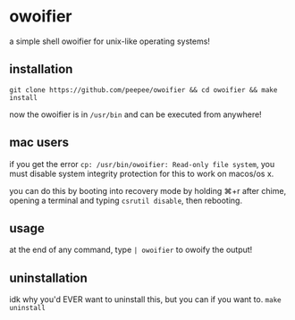 # owoifier
a simple shell owoifier for unix-like operating systems!

## installation
```git clone https://github.com/peepee/owoifier && cd owoifier && make install```

now the owoifier is in `/usr/bin` and can be executed from anywhere!

## mac users
if you get the error `cp: /usr/bin/owoifier: Read-only file system`, you must disable system integrity protection for this to work on macos/os x.

you can do this by booting into recovery mode by holding ⌘+r after chime, opening a terminal and typing `csrutil disable`, then rebooting.

## usage
at the end of any command, type `| owoifier` to owoify the output!

## uninstallation
idk why you'd EVER want to uninstall this, but you can if you want to.
```make uninstall```
